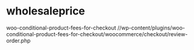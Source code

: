 # wholesaleprice
woo-conditional-product-fees-for-checkout
//wp-content/plugins/woo-conditional-product-fees-for-checkout/woocommerce/checkout/review-order.php



